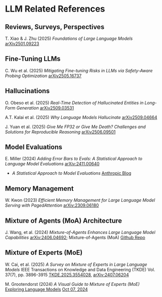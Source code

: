 # LLM Related References

## Reviews, Surveys, Perspectives
T. Xiao & J. Zhu (2025) _Foundations of Large Language Models_ [arXiv2501.09223](https://arxiv.org/pdf/2501.09223)

## Fine-Tuning LLMs
C. Wu et al. (2025) _Mitigating Fine-tuning Risks in LLMs via Safety-Aware Probing Optimization_ [arXiv2505.16737](https://arxiv.org/html/2505.16737v1)

## Hallucinations
O. Obeso et al. (2025) _Real-Time Detection of Hallucinated Entities in Long-Form Generation_ [arXiv2509.03531](https://arxiv.org/pdf/2509.03531)

A.T. Kalai et al. (2025) _Why Language Models Hallucinate_ [arXiv2509.04664](https://www.arxiv.org/pdf/2509.04664)

J. Yuan et al. (2025) _Give Me FP32 or Give Me Death?
Challenges and Solutions for Reproducible Reasoning_ [arXiv2506.09501](https://arxiv.org/pdf/2506.09501)

## Model Evaluations
E. Miller (2024) _Adding Error Bars to Evals: A Statistical Approach to Language Model Evaluations_ [arXiv:2411.00640](https://arxiv.org/pdf/2411.00640)
  - _A Statistical Approach to Model Evaluations_ [Anthropic Blog](https://www.anthropic.com/research/statistical-approach-to-model-evals)

## Memory Management
W. Kwon (2023) _Efficient Memory Management for Large Language Model Serving with PagedAttention_ [arXiv:2309.06180](https://arxiv.org/pdf/2309.06180)

## Mixture of Agents (MoA) Architecture
J. Wang, et al. (2024) _Mixture-of-Agents Enhances Large Language Model Capabilities_ [arXiv:2406.04692](https://arxiv.org/pdf/2406.04692); Mixture-of-Agents (MoA) [Github Repo](https://github.com/togethercomputer/moa)

## Mixture of Experts (MoE)
W. Cai, et al. (2025) _A Survey on Mixture of Experts in Large Language Models_ IEEE Transactions on Knowledge and Data Engineering (TKDE) Vol. 37(7), pp. 3896-3915 [TKDE.2025.3554028](https://ieeexplore.ieee.org/document/10937907), [arXiv:2407.06204](https://arxiv.org/pdf/2407.06204)

M. Grootendorst (2024) _A Visual Guide to Mixture of Experts (MoE)_ [Exploring Language Models](https://newsletter.maartengrootendorst.com/) [Oct 07, 2024](https://newsletter.maartengrootendorst.com/p/a-visual-guide-to-mixture-of-experts)

